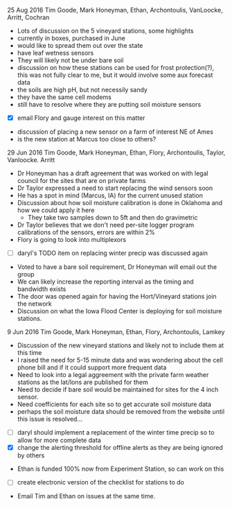  25 Aug 2016
  Tim Goode, Mark Honeyman, Ethan, Archontoulis, VanLoocke, Arritt, Cochran
  - Lots of discussion on the 5 vineyard stations, some highlights
   - currently in boxes, purchased in June
   - would like to spread them out over the state
   - have leaf wetness sensors
   - They will likely not be under bare soil
   - discussion on how these stations can be used for frost protection(?), this
     was not fully clear to me, but it would involve some aux forecast data
   - the soils are high pH, but not necessily sandy
   - they have the same cell modems
   - still have to resolve where they are putting soil moisture sensors
  - [x] email Flory and gauge interest on this matter
  - discussion of placing a new sensor on a farm of interest NE of Ames
  - is the new station at Marcus too close to others?

 29 Jun 2016
  Tim Goode, Mark Honeyman, Ethan, Flory, Archontoulis, Taylor, Vanloocke.
  Arritt
  - Dr Honeyman has a draft agreement that was worked on with legal council
    for the sites that are on private farms
  - Dr Taylor expressed a need to start replacing the wind sensors soon
  - He has a spot in mind (Marcus, IA) for the current unused station
  - Discussion about how soil moisture calibration is done in Oklahoma and
    how we could apply it here
    - They take two samples down to 5ft and then do gravimetric
  - Dr Taylor believes that we don't need per-site logger program calibrations
    of the sensors, errors are within 2%
  - Flory is going to look into multiplexors
  - [ ] daryl's TODO item on replacing winter precip was discussed again
  - Voted to have a bare soil requirement, Dr Honeyman will email out the group
  - We can likely increase the reporting interval as the timing and bandwidth
    exists
  - The door was opened again for having the Hort/Vineyard stations join the
    network
  - Discussion on what the Iowa Flood Center is deploying for soil moisture
    stations.

  9 Jun 2016
  Tim Goode, Mark Honeyman, Ethan, Flory, Archontoulis, Lamkey
  - Discussion of the new vineyard stations and likely not to include them at
    this time
  - I raised the need for 5-15 minute data and was wondering about the cell
    phone bill and if it could support more frequent data
  - Need to look into a legal aggreement with the private farm weather stations
    as the lat/lons are published for them
  - Need to decide if bare soil would be maintained for sites for the 4 inch
    sensor.
  - Need coefficients for each site so to get accurate soil moisture data
  - perhaps the soil moisture data should be removed from the website until
    this issue is resolved...
  - [ ] daryl should implement a replacement of the winter time precip so to
    allow for more complete data
  - [x] change the alerting threshold for offline alerts as they are being
    ignored by others
  - Ethan is funded 100% now from Experiment Station, so can work on this
  - [ ] create electronic version of the checklist for stations to do
  - Email Tim and Ethan on issues at the same time.